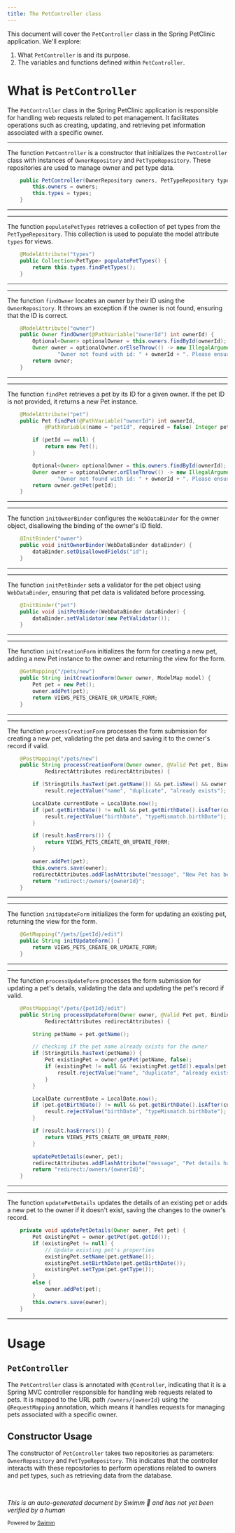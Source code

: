```yaml
---
title: The PetController class
---
```

This document will cover the <SwmToken path="src/main/java/org/springframework/samples/petclinic/owner/PetController.java" pos="53:3:3" line-data="	public PetController(OwnerRepository owners, PetTypeRepository types) {">`PetController`</SwmToken> class in the Spring PetClinic application. We'll explore:

1. What <SwmToken path="src/main/java/org/springframework/samples/petclinic/owner/PetController.java" pos="53:3:3" line-data="	public PetController(OwnerRepository owners, PetTypeRepository types) {">`PetController`</SwmToken> is and its purpose.
2. The variables and functions defined within <SwmToken path="src/main/java/org/springframework/samples/petclinic/owner/PetController.java" pos="53:3:3" line-data="	public PetController(OwnerRepository owners, PetTypeRepository types) {">`PetController`</SwmToken>.

# What is <SwmToken path="src/main/java/org/springframework/samples/petclinic/owner/PetController.java" pos="53:3:3" line-data="	public PetController(OwnerRepository owners, PetTypeRepository types) {">`PetController`</SwmToken>

The <SwmToken path="src/main/java/org/springframework/samples/petclinic/owner/PetController.java" pos="53:3:3" line-data="	public PetController(OwnerRepository owners, PetTypeRepository types) {">`PetController`</SwmToken> class in the Spring PetClinic application is responsible for handling web requests related to pet management. It facilitates operations such as creating, updating, and retrieving pet information associated with a specific owner.

<SwmSnippet path="/src/main/java/org/springframework/samples/petclinic/owner/PetController.java" line="53">

---

The function <SwmToken path="src/main/java/org/springframework/samples/petclinic/owner/PetController.java" pos="53:3:3" line-data="	public PetController(OwnerRepository owners, PetTypeRepository types) {">`PetController`</SwmToken> is a constructor that initializes the <SwmToken path="src/main/java/org/springframework/samples/petclinic/owner/PetController.java" pos="53:3:3" line-data="	public PetController(OwnerRepository owners, PetTypeRepository types) {">`PetController`</SwmToken> class with instances of <SwmToken path="src/main/java/org/springframework/samples/petclinic/owner/PetController.java" pos="53:5:5" line-data="	public PetController(OwnerRepository owners, PetTypeRepository types) {">`OwnerRepository`</SwmToken> and <SwmToken path="src/main/java/org/springframework/samples/petclinic/owner/PetController.java" pos="53:10:10" line-data="	public PetController(OwnerRepository owners, PetTypeRepository types) {">`PetTypeRepository`</SwmToken>. These repositories are used to manage owner and pet type data.

```java
	public PetController(OwnerRepository owners, PetTypeRepository types) {
		this.owners = owners;
		this.types = types;
	}
```

---

</SwmSnippet>

<SwmSnippet path="/src/main/java/org/springframework/samples/petclinic/owner/PetController.java" line="58">

---

The function <SwmToken path="src/main/java/org/springframework/samples/petclinic/owner/PetController.java" pos="59:8:8" line-data="	public Collection&lt;PetType&gt; populatePetTypes() {">`populatePetTypes`</SwmToken> retrieves a collection of pet types from the <SwmToken path="src/main/java/org/springframework/samples/petclinic/owner/PetController.java" pos="53:10:10" line-data="	public PetController(OwnerRepository owners, PetTypeRepository types) {">`PetTypeRepository`</SwmToken>. This collection is used to populate the model attribute <SwmToken path="src/main/java/org/springframework/samples/petclinic/owner/PetController.java" pos="58:5:5" line-data="	@ModelAttribute(&quot;types&quot;)">`types`</SwmToken> for views.

```java
	@ModelAttribute("types")
	public Collection<PetType> populatePetTypes() {
		return this.types.findPetTypes();
	}
```

---

</SwmSnippet>

<SwmSnippet path="/src/main/java/org/springframework/samples/petclinic/owner/PetController.java" line="63">

---

The function <SwmToken path="src/main/java/org/springframework/samples/petclinic/owner/PetController.java" pos="64:5:5" line-data="	public Owner findOwner(@PathVariable(&quot;ownerId&quot;) int ownerId) {">`findOwner`</SwmToken> locates an owner by their ID using the <SwmToken path="src/main/java/org/springframework/samples/petclinic/owner/PetController.java" pos="53:5:5" line-data="	public PetController(OwnerRepository owners, PetTypeRepository types) {">`OwnerRepository`</SwmToken>. It throws an exception if the owner is not found, ensuring that the ID is correct.

```java
	@ModelAttribute("owner")
	public Owner findOwner(@PathVariable("ownerId") int ownerId) {
		Optional<Owner> optionalOwner = this.owners.findById(ownerId);
		Owner owner = optionalOwner.orElseThrow(() -> new IllegalArgumentException(
				"Owner not found with id: " + ownerId + ". Please ensure the ID is correct "));
		return owner;
	}
```

---

</SwmSnippet>

<SwmSnippet path="/src/main/java/org/springframework/samples/petclinic/owner/PetController.java" line="71">

---

The function <SwmToken path="src/main/java/org/springframework/samples/petclinic/owner/PetController.java" pos="72:5:5" line-data="	public Pet findPet(@PathVariable(&quot;ownerId&quot;) int ownerId,">`findPet`</SwmToken> retrieves a pet by its ID for a given owner. If the pet ID is not provided, it returns a new Pet instance.

```java
	@ModelAttribute("pet")
	public Pet findPet(@PathVariable("ownerId") int ownerId,
			@PathVariable(name = "petId", required = false) Integer petId) {

		if (petId == null) {
			return new Pet();
		}

		Optional<Owner> optionalOwner = this.owners.findById(ownerId);
		Owner owner = optionalOwner.orElseThrow(() -> new IllegalArgumentException(
				"Owner not found with id: " + ownerId + ". Please ensure the ID is correct "));
		return owner.getPet(petId);
	}
```

---

</SwmSnippet>

<SwmSnippet path="/src/main/java/org/springframework/samples/petclinic/owner/PetController.java" line="85">

---

The function <SwmToken path="src/main/java/org/springframework/samples/petclinic/owner/PetController.java" pos="86:5:5" line-data="	public void initOwnerBinder(WebDataBinder dataBinder) {">`initOwnerBinder`</SwmToken> configures the <SwmToken path="src/main/java/org/springframework/samples/petclinic/owner/PetController.java" pos="86:7:7" line-data="	public void initOwnerBinder(WebDataBinder dataBinder) {">`WebDataBinder`</SwmToken> for the owner object, disallowing the binding of the owner's ID field.

```java
	@InitBinder("owner")
	public void initOwnerBinder(WebDataBinder dataBinder) {
		dataBinder.setDisallowedFields("id");
	}
```

---

</SwmSnippet>

<SwmSnippet path="/src/main/java/org/springframework/samples/petclinic/owner/PetController.java" line="90">

---

The function <SwmToken path="src/main/java/org/springframework/samples/petclinic/owner/PetController.java" pos="91:5:5" line-data="	public void initPetBinder(WebDataBinder dataBinder) {">`initPetBinder`</SwmToken> sets a validator for the pet object using <SwmToken path="src/main/java/org/springframework/samples/petclinic/owner/PetController.java" pos="91:7:7" line-data="	public void initPetBinder(WebDataBinder dataBinder) {">`WebDataBinder`</SwmToken>, ensuring that pet data is validated before processing.

```java
	@InitBinder("pet")
	public void initPetBinder(WebDataBinder dataBinder) {
		dataBinder.setValidator(new PetValidator());
	}
```

---

</SwmSnippet>

<SwmSnippet path="/src/main/java/org/springframework/samples/petclinic/owner/PetController.java" line="95">

---

The function <SwmToken path="src/main/java/org/springframework/samples/petclinic/owner/PetController.java" pos="96:5:5" line-data="	public String initCreationForm(Owner owner, ModelMap model) {">`initCreationForm`</SwmToken> initializes the form for creating a new pet, adding a new Pet instance to the owner and returning the view for the form.

```java
	@GetMapping("/pets/new")
	public String initCreationForm(Owner owner, ModelMap model) {
		Pet pet = new Pet();
		owner.addPet(pet);
		return VIEWS_PETS_CREATE_OR_UPDATE_FORM;
	}
```

---

</SwmSnippet>

<SwmSnippet path="/src/main/java/org/springframework/samples/petclinic/owner/PetController.java" line="102">

---

The function <SwmToken path="src/main/java/org/springframework/samples/petclinic/owner/PetController.java" pos="103:5:5" line-data="	public String processCreationForm(Owner owner, @Valid Pet pet, BindingResult result,">`processCreationForm`</SwmToken> processes the form submission for creating a new pet, validating the pet data and saving it to the owner's record if valid.

```java
	@PostMapping("/pets/new")
	public String processCreationForm(Owner owner, @Valid Pet pet, BindingResult result,
			RedirectAttributes redirectAttributes) {

		if (StringUtils.hasText(pet.getName()) && pet.isNew() && owner.getPet(pet.getName(), true) != null)
			result.rejectValue("name", "duplicate", "already exists");

		LocalDate currentDate = LocalDate.now();
		if (pet.getBirthDate() != null && pet.getBirthDate().isAfter(currentDate)) {
			result.rejectValue("birthDate", "typeMismatch.birthDate");
		}

		if (result.hasErrors()) {
			return VIEWS_PETS_CREATE_OR_UPDATE_FORM;
		}

		owner.addPet(pet);
		this.owners.save(owner);
		redirectAttributes.addFlashAttribute("message", "New Pet has been Added");
		return "redirect:/owners/{ownerId}";
	}
```

---

</SwmSnippet>

<SwmSnippet path="/src/main/java/org/springframework/samples/petclinic/owner/PetController.java" line="124">

---

The function <SwmToken path="src/main/java/org/springframework/samples/petclinic/owner/PetController.java" pos="125:5:5" line-data="	public String initUpdateForm() {">`initUpdateForm`</SwmToken> initializes the form for updating an existing pet, returning the view for the form.

```java
	@GetMapping("/pets/{petId}/edit")
	public String initUpdateForm() {
		return VIEWS_PETS_CREATE_OR_UPDATE_FORM;
	}
```

---

</SwmSnippet>

<SwmSnippet path="/src/main/java/org/springframework/samples/petclinic/owner/PetController.java" line="129">

---

The function <SwmToken path="src/main/java/org/springframework/samples/petclinic/owner/PetController.java" pos="130:5:5" line-data="	public String processUpdateForm(Owner owner, @Valid Pet pet, BindingResult result,">`processUpdateForm`</SwmToken> processes the form submission for updating a pet's details, validating the data and updating the pet's record if valid.

```java
	@PostMapping("/pets/{petId}/edit")
	public String processUpdateForm(Owner owner, @Valid Pet pet, BindingResult result,
			RedirectAttributes redirectAttributes) {

		String petName = pet.getName();

		// checking if the pet name already exists for the owner
		if (StringUtils.hasText(petName)) {
			Pet existingPet = owner.getPet(petName, false);
			if (existingPet != null && !existingPet.getId().equals(pet.getId())) {
				result.rejectValue("name", "duplicate", "already exists");
			}
		}

		LocalDate currentDate = LocalDate.now();
		if (pet.getBirthDate() != null && pet.getBirthDate().isAfter(currentDate)) {
			result.rejectValue("birthDate", "typeMismatch.birthDate");
		}

		if (result.hasErrors()) {
			return VIEWS_PETS_CREATE_OR_UPDATE_FORM;
		}

		updatePetDetails(owner, pet);
		redirectAttributes.addFlashAttribute("message", "Pet details has been edited");
		return "redirect:/owners/{ownerId}";
	}
```

---

</SwmSnippet>

<SwmSnippet path="/src/main/java/org/springframework/samples/petclinic/owner/PetController.java" line="162">

---

The function <SwmToken path="src/main/java/org/springframework/samples/petclinic/owner/PetController.java" pos="162:5:5" line-data="	private void updatePetDetails(Owner owner, Pet pet) {">`updatePetDetails`</SwmToken> updates the details of an existing pet or adds a new pet to the owner if it doesn't exist, saving the changes to the owner's record.

```java
	private void updatePetDetails(Owner owner, Pet pet) {
		Pet existingPet = owner.getPet(pet.getId());
		if (existingPet != null) {
			// Update existing pet's properties
			existingPet.setName(pet.getName());
			existingPet.setBirthDate(pet.getBirthDate());
			existingPet.setType(pet.getType());
		}
		else {
			owner.addPet(pet);
		}
		this.owners.save(owner);
	}
```

---

</SwmSnippet>

# Usage

## <SwmToken path="src/main/java/org/springframework/samples/petclinic/owner/PetController.java" pos="53:3:3" line-data="	public PetController(OwnerRepository owners, PetTypeRepository types) {">`PetController`</SwmToken>

The <SwmToken path="src/main/java/org/springframework/samples/petclinic/owner/PetController.java" pos="53:3:3" line-data="	public PetController(OwnerRepository owners, PetTypeRepository types) {">`PetController`</SwmToken> class is annotated with <SwmToken path="src/main/java/org/springframework/samples/petclinic/owner/PetController.java" pos="43:0:1" line-data="@Controller">`@Controller`</SwmToken>, indicating that it is a Spring MVC controller responsible for handling web requests related to pets. It is mapped to the URL path <SwmToken path="src/main/java/org/springframework/samples/petclinic/owner/PetController.java" pos="44:4:9" line-data="@RequestMapping(&quot;/owners/{ownerId}&quot;)">`/owners/{ownerId}`</SwmToken> using the <SwmToken path="src/main/java/org/springframework/samples/petclinic/owner/PetController.java" pos="44:0:1" line-data="@RequestMapping(&quot;/owners/{ownerId}&quot;)">`@RequestMapping`</SwmToken> annotation, which means it handles requests for managing pets associated with a specific owner.

## Constructor Usage

The constructor of <SwmToken path="src/main/java/org/springframework/samples/petclinic/owner/PetController.java" pos="53:3:3" line-data="	public PetController(OwnerRepository owners, PetTypeRepository types) {">`PetController`</SwmToken> takes two repositories as parameters: <SwmToken path="src/main/java/org/springframework/samples/petclinic/owner/PetController.java" pos="53:5:5" line-data="	public PetController(OwnerRepository owners, PetTypeRepository types) {">`OwnerRepository`</SwmToken> and <SwmToken path="src/main/java/org/springframework/samples/petclinic/owner/PetController.java" pos="53:10:10" line-data="	public PetController(OwnerRepository owners, PetTypeRepository types) {">`PetTypeRepository`</SwmToken>. This indicates that the controller interacts with these repositories to perform operations related to owners and pet types, such as retrieving data from the database.

&nbsp;

*This is an auto-generated document by Swimm 🌊 and has not yet been verified by a human*

<SwmMeta version="3.0.0" repo-id="Z2l0aHViJTNBJTNBc3ByaW5nLXBldGNsaW5pYyUzQSUzQXVtYWxpbmdhc3dhbWk=" repo-name="spring-petclinic"><sup>Powered by [Swimm](/)</sup></SwmMeta>
